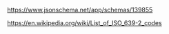 https://www.jsonschema.net/app/schemas/139855

https://en.wikipedia.org/wiki/List_of_ISO_639-2_codes
